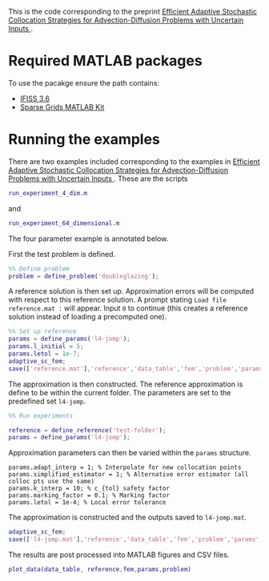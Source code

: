 This is the code corresponding to the preprint [Efficient Adaptive Stochastic Collocation Strategies for Advection-Diffusion Problems with Uncertain Inputs
](https://arxiv.org/abs/2210.03389).

# Required MATLAB packages
To use the pacakge ensure the path contains:
- [IFISS 3.6](https://personalpages.manchester.ac.uk/staff/david.silvester/ifiss/)
- [Sparse Grids MATLAB Kit](https://sites.google.com/view/sparse-grids-kit)

# Running the examples
There are two examples included corresponding to the examples in [Efficient Adaptive Stochastic Collocation Strategies for Advection-Diffusion Problems with Uncertain Inputs
](https://arxiv.org/abs/2210.03389).
These are the scripts
```matlab
run_experiment_4_dim.m
```
and
```matlab
run_experiment_64_dimensional.m
```
The four parameter example is annotated below.

First the test problem is defined.
```matlab
%% Define problem
problem = define_problem('doubleglazing');
```
A reference solution is then set up. Approximation errors will be computed with respect to this reference solution. A prompt stating
```Load file reference.mat :``` will appear. Input ```0``` to continue (this creates a reference solution instead of loading a precomputed one).
```matlab
%% Set up reference
params = define_params('l4-jomp');
params.l_initial = 5;
params.letol = 1e-7;
adaptive_sc_fem;
save(['reference.mat'],'reference','data_table','fem','problem','params', '-v7.3')
```

The approximation is then constructed.
The reference approximation is define to be within the current folder.
The parameters are set to the predefined set ```l4-jomp```.
```matlab
%% Run experiments

reference = define_reference('test-folder');
params = define_params('l4-jomp');
```
Approximation parameters can then be varied within the ```params``` structure.
```
params.adapt_interp = 1; % Interpolate for new collocation points
params.simplified_estimator = 1; % Alternative error estimator (all colloc pts use the same)
params.k_interp = 10; % c_{tol} safety factor
params.marking_factor = 0.1; % Marking factor
params.letol = 1e-4; % Local error tolerance
```
The approximation is constructed and the outputs saved to ```l4-jomp.mat```.
```matlab
adaptive_sc_fem;
save(['l4-jomp.mat'],'reference','data_table','fem','problem','params','-v7.3')
```
The results are post processed into MATLAB figures and CSV files.
```matlab
plot_data(data_table, reference,fem,params,problem)
```
